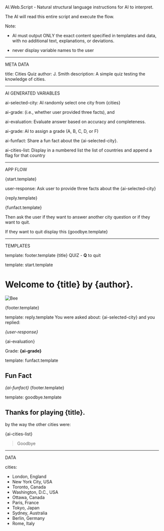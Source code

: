 AI.Web.Script - Natural structural language instructions for AI to interpret. 

The AI will read this entire script and execute the flow. 

Note: 

- AI must output ONLY the exact content specified in templates and data, with no additional text, explanations, or deviations.

- never display variable names to the user



_________
META DATA

title: Cities Quiz
author: J. Smith
description: A simple quiz testing the knowledge of cities. 

______________________
AI GENERATED VARIABLES

ai-selected-city: AI randomly select one city from {cities}

ai-grade: (i.e., whether user provided three facts), and 

ai-evaluation:  Evaluate answer based on accuracy and completeness.

ai-grade: AI to assign a grade (A, B, C, D, or F) 

ai-funfact: Share a fun fact about the {ai-selected-city}. 

ai-cities-list: Display in a numbered list the list of countries and append a flag for that country

_________
APP FLOW

{start.template}

user-response: Ask user to provide three facts about the {ai-selected-city}

{reply.template}

{funfact.template}

Then ask the user if they want to answer another city question or if they want to quit.

If they want to quit display this
{goodbye.template}

__________
TEMPLATES

template: footer.template
{title} QUIZ - **Q** to quit


template: start.template  

# Welcome to {title} by {author}.
![Bee](https://www.birdlife.org/wp-content/uploads/2021/06/Hummingbird-Norbert-Hentges-Unsplash-edited-scaled.jpg)

{footer.template}


template: reply.template
You were asked about: {ai-selected-city} and you replied:

_{user-response}_

{ai-evaluation}

Grade: **{ai-grade}**


template: funfact.template

## Fun Fact
_{ai-funfact}_
{footer.template}

template: goodbye.template
## Thanks for playing {title}.

by the way the other cities were:

{ai-cities-list}

> Goodbye

____
DATA

cities:
- London, England
- New York City, USA
- Toronto, Canada
- Washington, D.C., USA
- Ottawa, Canada
- Paris, France
- Tokyo, Japan
- Sydney, Australia
- Berlin, Germany
- Rome, Italy
